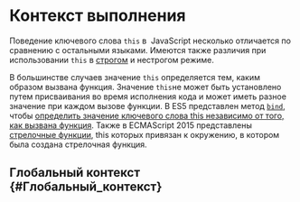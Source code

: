 # Контекст выполнения

Поведение ключевого слова `this` в  JavaScript несколько отличается по сравнению с остальными языками. Имеются также различия при использовании `this` в [строгом](https://developer.mozilla.org/en-US/docs/Web/JavaScript/Reference/Strict_mode) и нестрогом режиме.

В большинстве случаев значение `this` определяется тем, каким образом вызвана функция. Значение `this`не может быть установлено путем присваивания во время исполнения кода и может иметь разное значение при каждом вызове функции. В ES5 представлен метод [`bind`](https://developer.mozilla.org/en-US/docs/Web/JavaScript/Reference/Global_Objects/Function/bind), чтобы [определить значение ключевого слова this независимо от того, как вызвана функция](https://developer.mozilla.org/en-US/docs/Web/JavaScript/Reference/Operators/this$translate?tolocale=ru#The_bind_method). Также в ECMAScript 2015 представлены [стрелочные функции](https://developer.mozilla.org/ru/docs/Web/JavaScript/Reference/Functions/Arrow_functions), this которых привязан к окружению, в котором была создана стрелочная функция. 

## Глобальный контекст {#Глобальный_контекст}



